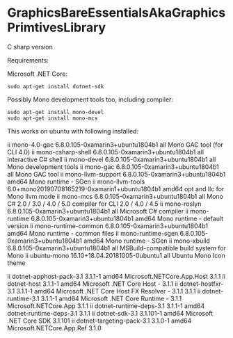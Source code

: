 # GraphicsBareEssentialsAkaGraphicsPrimtivesLibrary

C sharp version

Requirements:

  Microsoft .NET Core:

    sudo apt-get install dotnet-sdk


  Possibly Mono development tools too, including compiler:

    sudo apt-get install mono-devel
    sudo apt-get install mono-mcs


This works on ubuntu with following installed:

ii  mono-4.0-gac                                                6.8.0.105-0xamarin3+ubuntu1804b1                            all          Mono GAC tool (for CLI 4.0)
ii  mono-csharp-shell                                           6.8.0.105-0xamarin3+ubuntu1804b1                            all          interactive C# shell
ii  mono-devel                                                  6.8.0.105-0xamarin3+ubuntu1804b1                            all          Mono development tools
ii  mono-gac                                                    6.8.0.105-0xamarin3+ubuntu1804b1                            all          Mono GAC tool
ii  mono-llvm-support                                           6.8.0.105-0xamarin3+ubuntu1804b1                            amd64        Mono runtime - SGen
ii  mono-llvm-tools                                             6.0+mono20190708165219-0xamarin1+ubuntu1804b1               amd64        opt and llc for Mono llvm mode
ii  mono-mcs                                                    6.8.0.105-0xamarin3+ubuntu1804b1                            all          Mono C# 2.0 / 3.0 / 4.0 / 5.0  compiler for CLI 2.0 / 4.0 / 4.5
ii  mono-roslyn                                                 6.8.0.105-0xamarin3+ubuntu1804b1                            all          Microsoft C# compiler
ii  mono-runtime                                                6.8.0.105-0xamarin3+ubuntu1804b1                            amd64        Mono runtime - default version
ii  mono-runtime-common                                         6.8.0.105-0xamarin3+ubuntu1804b1                            amd64        Mono runtime - common files
ii  mono-runtime-sgen                                           6.8.0.105-0xamarin3+ubuntu1804b1                            amd64        Mono runtime - SGen
ii  mono-xbuild                                                 6.8.0.105-0xamarin3+ubuntu1804b1                            all          MSBuild-compatible build system for Mono
ii  ubuntu-mono                                                 16.10+18.04.20181005-0ubuntu1                               all          Ubuntu Mono Icon theme

ii  dotnet-apphost-pack-3.1                                     3.1.1-1                                                     amd64        Microsoft.NETCore.App.Host 3.1.1
ii  dotnet-host                                                 3.1.1-1                                                     amd64        Microsoft .NET Core Host - 3.1.1
ii  dotnet-hostfxr-3.1                                          3.1.1-1                                                     amd64        Microsoft .NET Core Host FX Resolver - 3.1.1 3.1.1
ii  dotnet-runtime-3.1                                          3.1.1-1                                                     amd64        Microsoft .NET Core Runtime - 3.1.1 Microsoft.NETCore.App 3.1.1
ii  dotnet-runtime-deps-3.1                                     3.1.1-1                                                     amd64        dotnet-runtime-deps-3.1 3.1.1
ii  dotnet-sdk-3.1                                              3.1.101-1                                                   amd64        Microsoft .NET Core SDK 3.1.101
ii  dotnet-targeting-pack-3.1                                   3.1.0-1                                                     amd64        Microsoft.NETCore.App.Ref 3.1.0


